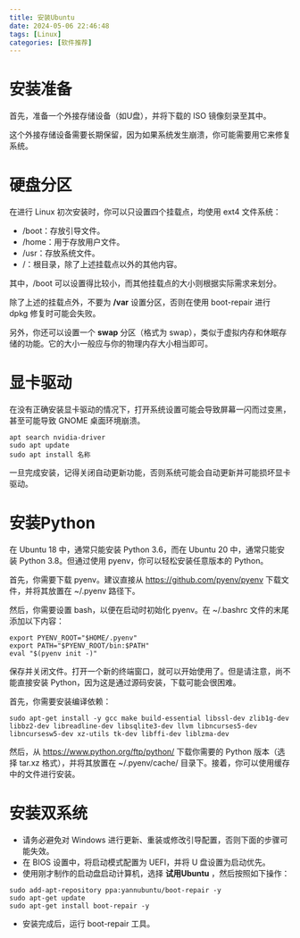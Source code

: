 ```yaml
---
title: 安装Ubuntu
date: 2024-05-06 22:46:48
tags: [Linux]
categories: [软件推荐]
---
```


# 安装准备
首先，准备一个外接存储设备（如U盘），并将下载的 ISO 镜像刻录至其中。

这个外接存储设备需要长期保留，因为如果系统发生崩溃，你可能需要用它来修复系统。

# 硬盘分区
在进行 Linux 初次安装时，你可以只设置四个挂载点，均使用 ext4 文件系统：

- /boot：存放引导文件。
- /home：用于存放用户文件。
- /usr：存放系统文件。
- /：根目录，除了上述挂载点以外的其他内容。

其中，/boot 可以设置得比较小，而其他挂载点的大小则根据实际需求来划分。

除了上述的挂载点外，不要为 **/var** 设置分区，否则在使用 boot-repair 进行 dpkg 修复时可能会失败。

另外，你还可以设置一个 **swap** 分区（格式为 swap），类似于虚拟内存和休眠存储的功能。它的大小一般应与你的物理内存大小相当即可。

# 显卡驱动
在没有正确安装显卡驱动的情况下，打开系统设置可能会导致屏幕一闪而过变黑，甚至可能导致 GNOME 桌面环境崩溃。

```shell
apt search nvidia-driver
sudo apt update
sudo apt install 名称
```
一旦完成安装，记得关闭自动更新功能，否则系统可能会自动更新并可能损坏显卡驱动。

# 安装Python
在 Ubuntu 18 中，通常只能安装 Python 3.6，而在 Ubuntu 20 中，通常只能安装 Python 3.8。但通过使用 pyenv，你可以轻松安装任意版本的 Python。

首先，你需要下载 pyenv。建议直接从 https://github.com/pyenv/pyenv 下载文件，并将其放置在 ~/.pyenv 路径下。

然后，你需要设置 bash，以便在启动时初始化 pyenv。在 ~/.bashrc 文件的末尾添加以下内容：
```shell
export PYENV_ROOT="$HOME/.pyenv"
export PATH="$PYENV_ROOT/bin:$PATH"
eval "$(pyenv init -)"
```
保存并关闭文件。打开一个新的终端窗口，就可以开始使用了。但是请注意，尚不能直接安装 Python，因为这是通过源码安装，下载可能会很困难。

首先，你需要安装编译依赖：
```shell
sudo apt-get install -y gcc make build-essential libssl-dev zlib1g-dev libbz2-dev libreadline-dev libsqlite3-dev llvm libncurses5-dev libncursesw5-dev xz-utils tk-dev libffi-dev liblzma-dev
```

然后，从 https://www.python.org/ftp/python/ 下载你需要的 Python 版本（选择 tar.xz 格式），并将其放置在 ~/.pyenv/cache/ 目录下。接着，你可以使用缓存中的文件进行安装。

# 安装双系统
- 请务必避免对 Windows 进行更新、重装或修改引导配置，否则下面的步骤可能失效。
- 在 BIOS 设置中，将启动模式配置为 UEFI，并将 U 盘设置为启动优先。
- 使用刚才制作的启动盘启动计算机，选择 **试用Ubuntu** ，然后按照如下操作：
```shell
sudo add-apt-repository ppa:yannubuntu/boot-repair -y
sudo apt-get update
sudo apt-get install boot-repair -y
```
- 安装完成后，运行 boot-repair 工具。